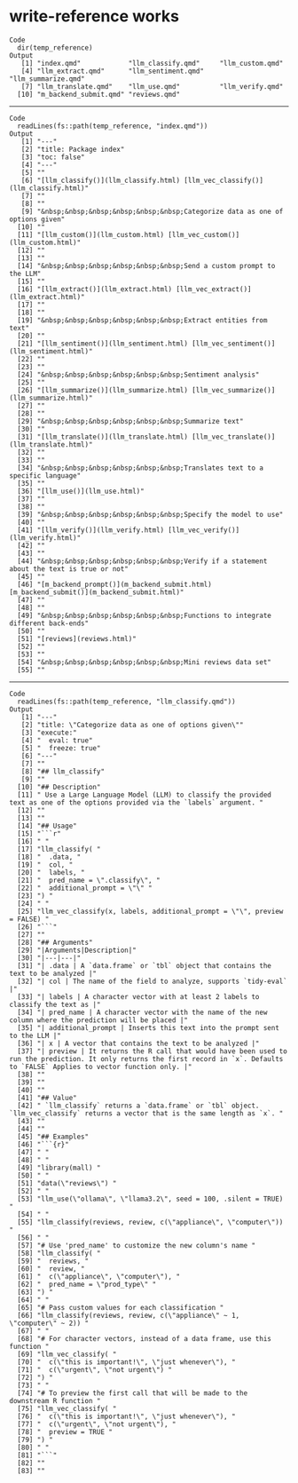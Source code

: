 # write-reference works

    Code
      dir(temp_reference)
    Output
       [1] "index.qmd"            "llm_classify.qmd"     "llm_custom.qmd"      
       [4] "llm_extract.qmd"      "llm_sentiment.qmd"    "llm_summarize.qmd"   
       [7] "llm_translate.qmd"    "llm_use.qmd"          "llm_verify.qmd"      
      [10] "m_backend_submit.qmd" "reviews.qmd"         

---

    Code
      readLines(fs::path(temp_reference, "index.qmd"))
    Output
       [1] "---"                                                                                    
       [2] "title: Package index"                                                                   
       [3] "toc: false"                                                                             
       [4] "---"                                                                                    
       [5] ""                                                                                       
       [6] "[llm_classify()](llm_classify.html) [llm_vec_classify()](llm_classify.html)"            
       [7] ""                                                                                       
       [8] ""                                                                                       
       [9] "&nbsp;&nbsp;&nbsp;&nbsp;&nbsp;&nbsp;Categorize data as one of options given"            
      [10] ""                                                                                       
      [11] "[llm_custom()](llm_custom.html) [llm_vec_custom()](llm_custom.html)"                    
      [12] ""                                                                                       
      [13] ""                                                                                       
      [14] "&nbsp;&nbsp;&nbsp;&nbsp;&nbsp;&nbsp;Send a custom prompt to the LLM"                    
      [15] ""                                                                                       
      [16] "[llm_extract()](llm_extract.html) [llm_vec_extract()](llm_extract.html)"                
      [17] ""                                                                                       
      [18] ""                                                                                       
      [19] "&nbsp;&nbsp;&nbsp;&nbsp;&nbsp;&nbsp;Extract entities from text"                         
      [20] ""                                                                                       
      [21] "[llm_sentiment()](llm_sentiment.html) [llm_vec_sentiment()](llm_sentiment.html)"        
      [22] ""                                                                                       
      [23] ""                                                                                       
      [24] "&nbsp;&nbsp;&nbsp;&nbsp;&nbsp;&nbsp;Sentiment analysis"                                 
      [25] ""                                                                                       
      [26] "[llm_summarize()](llm_summarize.html) [llm_vec_summarize()](llm_summarize.html)"        
      [27] ""                                                                                       
      [28] ""                                                                                       
      [29] "&nbsp;&nbsp;&nbsp;&nbsp;&nbsp;&nbsp;Summarize text"                                     
      [30] ""                                                                                       
      [31] "[llm_translate()](llm_translate.html) [llm_vec_translate()](llm_translate.html)"        
      [32] ""                                                                                       
      [33] ""                                                                                       
      [34] "&nbsp;&nbsp;&nbsp;&nbsp;&nbsp;&nbsp;Translates text to a specific language"             
      [35] ""                                                                                       
      [36] "[llm_use()](llm_use.html)"                                                              
      [37] ""                                                                                       
      [38] ""                                                                                       
      [39] "&nbsp;&nbsp;&nbsp;&nbsp;&nbsp;&nbsp;Specify the model to use"                           
      [40] ""                                                                                       
      [41] "[llm_verify()](llm_verify.html) [llm_vec_verify()](llm_verify.html)"                    
      [42] ""                                                                                       
      [43] ""                                                                                       
      [44] "&nbsp;&nbsp;&nbsp;&nbsp;&nbsp;&nbsp;Verify if a statement about the text is true or not"
      [45] ""                                                                                       
      [46] "[m_backend_prompt()](m_backend_submit.html) [m_backend_submit()](m_backend_submit.html)"
      [47] ""                                                                                       
      [48] ""                                                                                       
      [49] "&nbsp;&nbsp;&nbsp;&nbsp;&nbsp;&nbsp;Functions to integrate different back-ends"         
      [50] ""                                                                                       
      [51] "[reviews](reviews.html)"                                                                
      [52] ""                                                                                       
      [53] ""                                                                                       
      [54] "&nbsp;&nbsp;&nbsp;&nbsp;&nbsp;&nbsp;Mini reviews data set"                              
      [55] ""                                                                                       

---

    Code
      readLines(fs::path(temp_reference, "llm_classify.qmd"))
    Output
       [1] "---"                                                                                                                                                                               
       [2] "title: \"Categorize data as one of options given\""                                                                                                                                
       [3] "execute:"                                                                                                                                                                          
       [4] "  eval: true"                                                                                                                                                                      
       [5] "  freeze: true"                                                                                                                                                                    
       [6] "---"                                                                                                                                                                               
       [7] ""                                                                                                                                                                                  
       [8] "## llm_classify"                                                                                                                                                                   
       [9] ""                                                                                                                                                                                  
      [10] "## Description"                                                                                                                                                                    
      [11] " Use a Large Language Model (LLM) to classify the provided text as one of the options provided via the `labels` argument. "                                                        
      [12] ""                                                                                                                                                                                  
      [13] ""                                                                                                                                                                                  
      [14] "## Usage"                                                                                                                                                                          
      [15] "```r"                                                                                                                                                                              
      [16] " "                                                                                                                                                                                 
      [17] "llm_classify( "                                                                                                                                                                    
      [18] "  .data, "                                                                                                                                                                         
      [19] "  col, "                                                                                                                                                                           
      [20] "  labels, "                                                                                                                                                                        
      [21] "  pred_name = \".classify\", "                                                                                                                                                     
      [22] "  additional_prompt = \"\" "                                                                                                                                                       
      [23] ") "                                                                                                                                                                                
      [24] " "                                                                                                                                                                                 
      [25] "llm_vec_classify(x, labels, additional_prompt = \"\", preview = FALSE) "                                                                                                           
      [26] "```"                                                                                                                                                                               
      [27] ""                                                                                                                                                                                  
      [28] "## Arguments"                                                                                                                                                                      
      [29] "|Arguments|Description|"                                                                                                                                                           
      [30] "|---|---|"                                                                                                                                                                         
      [31] "| .data | A `data.frame` or `tbl` object that contains the text to be analyzed |"                                                                                                  
      [32] "| col | The name of the field to analyze, supports `tidy-eval` |"                                                                                                                  
      [33] "| labels | A character vector with at least 2 labels to classify the text as |"                                                                                                    
      [34] "| pred_name | A character vector with the name of the new column where the prediction will be placed |"                                                                            
      [35] "| additional_prompt | Inserts this text into the prompt sent to the LLM |"                                                                                                         
      [36] "| x | A vector that contains the text to be analyzed |"                                                                                                                            
      [37] "| preview | It returns the R call that would have been used to run the prediction. It only returns the first record in `x`. Defaults to `FALSE` Applies to vector function only. |"
      [38] ""                                                                                                                                                                                  
      [39] ""                                                                                                                                                                                  
      [40] ""                                                                                                                                                                                  
      [41] "## Value"                                                                                                                                                                          
      [42] " `llm_classify` returns a `data.frame` or `tbl` object. `llm_vec_classify` returns a vector that is the same length as `x`. "                                                      
      [43] ""                                                                                                                                                                                  
      [44] ""                                                                                                                                                                                  
      [45] "## Examples"                                                                                                                                                                       
      [46] "```{r}"                                                                                                                                                                            
      [47] " "                                                                                                                                                                                 
      [48] " "                                                                                                                                                                                 
      [49] "library(mall) "                                                                                                                                                                    
      [50] " "                                                                                                                                                                                 
      [51] "data(\"reviews\") "                                                                                                                                                                
      [52] " "                                                                                                                                                                                 
      [53] "llm_use(\"ollama\", \"llama3.2\", seed = 100, .silent = TRUE) "                                                                                                                    
      [54] " "                                                                                                                                                                                 
      [55] "llm_classify(reviews, review, c(\"appliance\", \"computer\")) "                                                                                                                    
      [56] " "                                                                                                                                                                                 
      [57] "# Use 'pred_name' to customize the new column's name "                                                                                                                             
      [58] "llm_classify( "                                                                                                                                                                    
      [59] "  reviews, "                                                                                                                                                                       
      [60] "  review, "                                                                                                                                                                        
      [61] "  c(\"appliance\", \"computer\"), "                                                                                                                                                
      [62] "  pred_name = \"prod_type\" "                                                                                                                                                      
      [63] ") "                                                                                                                                                                                
      [64] " "                                                                                                                                                                                 
      [65] "# Pass custom values for each classification "                                                                                                                                     
      [66] "llm_classify(reviews, review, c(\"appliance\" ~ 1, \"computer\" ~ 2)) "                                                                                                            
      [67] " "                                                                                                                                                                                 
      [68] "# For character vectors, instead of a data frame, use this function "                                                                                                              
      [69] "llm_vec_classify( "                                                                                                                                                                
      [70] "  c(\"this is important!\", \"just whenever\"), "                                                                                                                                  
      [71] "  c(\"urgent\", \"not urgent\") "                                                                                                                                                  
      [72] ") "                                                                                                                                                                                
      [73] " "                                                                                                                                                                                 
      [74] "# To preview the first call that will be made to the downstream R function "                                                                                                       
      [75] "llm_vec_classify( "                                                                                                                                                                
      [76] "  c(\"this is important!\", \"just whenever\"), "                                                                                                                                  
      [77] "  c(\"urgent\", \"not urgent\"), "                                                                                                                                                 
      [78] "  preview = TRUE "                                                                                                                                                                 
      [79] ") "                                                                                                                                                                                
      [80] " "                                                                                                                                                                                 
      [81] "```"                                                                                                                                                                               
      [82] ""                                                                                                                                                                                  
      [83] ""                                                                                                                                                                                  

